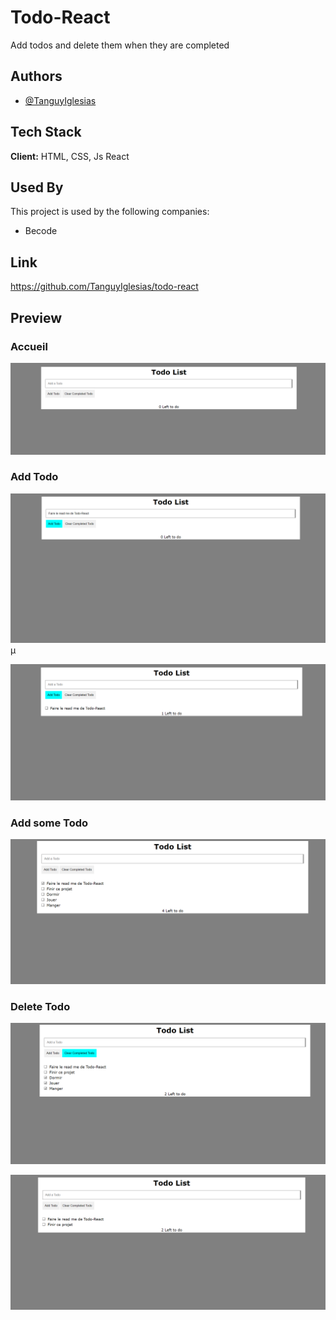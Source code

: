 # Todo-React

Add todos and delete them when they are completed

## Authors

- [@TanguyIglesias](https://github.com/TanguyIglesias)

## Tech Stack

**Client:** HTML, CSS, Js React

## Used By

This project is used by the following companies:

- Becode

## Link

https://github.com/TanguyIglesias/todo-react

## Preview

### Accueil
![screen1](/src/image/todo%20accueil.png)

### Add Todo
![screen2](/src/image/Add%20Todo%20Before.png)µ

![screen3](/src/image/Add%20Todo%20After.png)

### Add some Todo
![screen4](/src/image/Add%20many%20Todo.png)

### Delete Todo
![screen5](/src/image/Todo%20Delete%20complete.png)

![screen6](/src/image/Todo%20Delete%20complete%20After.png)